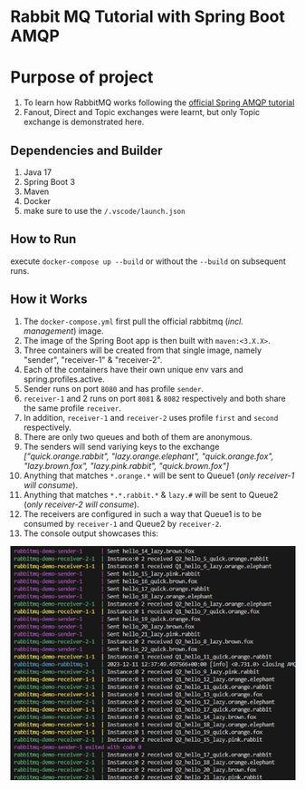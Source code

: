 # Rabbit MQ Tutorial with Spring Boot AMQP
# Purpose of project
1. To learn how RabbitMQ works following the [official Spring AMQP tutorial](https://www.rabbitmq.com/tutorials/tutorial-five-spring-amqp.html)
2. Fanout, Direct and Topic exchanges were learnt, but only Topic exchange is demonstrated here.

## Dependencies and Builder
1. Java 17
2. Spring Boot 3
3. Maven
4. Docker
5. make sure to use the `/.vscode/launch.json`


## How to Run
execute `docker-compose up --build` or without the `--build` on subsequent runs.

## How it Works
1. The `docker-compose.yml` first pull the official rabbitmq (_incl. management_) image.
2. The image of the Spring Boot app is then built with `maven:<3.X.X>`.
3. Three containers will be created from that single image, namely "sender", "receiver-1" & "receiver-2".
4. Each of the containers have their own unique env vars and spring.profiles.active.
5. Sender runs on port `8080` and has profile `sender`.
6. `receiver-1` and 2 runs on port `8081` & `8082` respectively and both share the same profile `receiver`.
7. In addition, `receiver-1` and `receiver-2` uses profile `first` and `second` respectively.
8. There are only two queues and both of them are anonymous.
9. The senders will send variying keys to the exchange _["quick.orange.rabbit", "lazy.orange.elephant", "quick.orange.fox",
            "lazy.brown.fox", "lazy.pink.rabbit", "quick.brown.fox"]_
10. Anything that matches `*.orange.*` will be sent to Queue1 (_only receiver-1 will consume_).
11. Anything that matches `*.*.rabbit.*` & `lazy.#` will be sent to Queue2 (_only receiver-2 will consume_).
12. The receivers are configured in such a way that Queue1 is to be consumed by `receiver-1` and Queue2 by `receiver-2`.
13. The console output showcases this:

![screenshot](screenshot.png)


